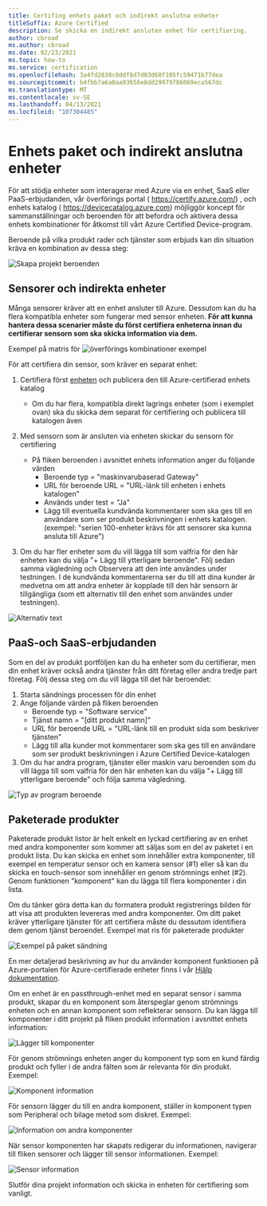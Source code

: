 ```yaml
---
title: Certifing enhets paket och indirekt anslutna enheter
titleSuffix: Azure Certified
description: Se skicka en indirekt ansluten enhet för certifiering.
author: cbroad
ms.author: cbroad
ms.date: 02/23/2021
ms.topic: how-to
ms.service: certification
ms.openlocfilehash: 3a4fd2838c0ddf6d7d03d68f105fc59471b77dea
ms.sourcegitcommit: b4fbb7a6a0aa93656e8dd29979786069eca567dc
ms.translationtype: MT
ms.contentlocale: sv-SE
ms.lasthandoff: 04/13/2021
ms.locfileid: "107304485"
---
```

# <a name="device-bundles-and-indirectly-connected-devices"></a>Enhets paket och indirekt anslutna enheter

För att stödja enheter som interagerar med Azure via en enhet, SaaS eller PaaS-erbjudanden, vår överförings portal ( https://certify.azure.com/) , och enhets katalog ( https://devicecatalog.azure.com) möjliggör koncept för sammanställningar och beroenden för att befordra och aktivera dessa enhets kombinationer för åtkomst till vårt Azure Certified Device-program.

Beroende på vilka produkt rader och tjänster som erbjuds kan din situation kräva en kombination av dessa steg:


![Skapa projekt beroenden](./media/indirect-connected-device/picture-1.png )
## <a name="sensors-and-indirect-devices"></a>Sensorer och indirekta enheter
Många sensorer kräver att en enhet ansluter till Azure. Dessutom kan du ha flera kompatibla enheter som fungerar med sensor enheten. **För att kunna hantera dessa scenarier måste du först certifiera enheterna innan du certifierar sensorn som ska skicka information via dem.**

Exempel på matris för ![ överförings kombinationer exempel](./media/indirect-connected-device/picture-2.png )

För att certifiera din sensor, som kräver en separat enhet:
1.  Certifiera först [enheten](https://certify.azure.com) och publicera den till Azure-certifierad enhets katalog
    - Om du har flera, kompatibla direkt lagrings enheter (som i exemplet ovan) ska du skicka dem separat för certifiering och publicera till katalogen även
2.  Med sensorn som är ansluten via enheten skickar du sensorn för certifiering
    * På fliken beroenden i avsnittet enhets information anger du följande värden
        * Beroende typ = "maskinvarubaserad Gateway&quot;
        * URL för beroende URL = &quot;URL-länk till enheten i enhets katalogen&quot;
        * Används under test = &quot;Ja&quot;
        * Lägg till eventuella kundvända kommentarer som ska ges till en användare som ser produkt beskrivningen i enhets katalogen. (exempel: &quot;serien 100-enheter krävs för att sensorer ska kunna ansluta till Azure")

3.  Om du har fler enheter som du vill lägga till som valfria för den här enheten kan du välja "+ Lägg till ytterligare beroende". Följ sedan samma vägledning och Observera att den inte användes under testningen. I de kundvända kommentarerna ser du till att dina kunder är medvetna om att andra enheter är kopplade till den här sensorn är tillgängliga (som ett alternativ till den enhet som användes under testningen).

![Alternativ text](./media/indirect-connected-device/picture-3.png "Typ av maskin varu beroende")

## <a name="paas-and-saas-offerings"></a>PaaS-och SaaS-erbjudanden
Som en del av produkt portföljen kan du ha enheter som du certifierar, men din enhet kräver också andra tjänster från ditt företag eller andra tredje part företag. Följ dessa steg om du vill lägga till det här beroendet:
1. Starta sändnings processen för din enhet
2. Ange följande värden på fliken beroenden
    - Beroende typ = "Software service"
    - Tjänst namn = "[ditt produkt namn]"
    - URL för beroende URL = "URL-länk till en produkt sida som beskriver tjänsten"
    - Lägg till alla kunder mot kommentarer som ska ges till en användare som ser produkt beskrivningen i Azure Certified Device-katalogen
3. Om du har andra program, tjänster eller maskin varu beroenden som du vill lägga till som valfria för den här enheten kan du välja "+ Lägg till ytterligare beroende" och följa samma vägledning.

![Typ av program beroende](./media/indirect-connected-device/picture-4.png )

## <a name="bundled-products"></a>Paketerade produkter
Paketerade produkt listor är helt enkelt en lyckad certifiering av en enhet med andra komponenter som kommer att säljas som en del av paketet i en produkt lista. Du kan skicka en enhet som innehåller extra komponenter, till exempel en temperatur sensor och en kamera sensor (#1) eller så kan du skicka en touch-sensor som innehåller en genom strömnings enhet (#2). Genom funktionen "komponent" kan du lägga till flera komponenter i din lista.

Om du tänker göra detta kan du formatera produkt registrerings bilden för att visa att produkten levereras med andra komponenter.  Om ditt paket kräver ytterligare tjänster för att certifiera måste du dessutom identifiera dem genom tjänst beroendet.
Exempel mat ris för paketerade produkter

![Exempel på paket sändning](./media/indirect-connected-device/picture-5.png )

En mer detaljerad beskrivning av hur du använder komponent funktionen på Azure-portalen för Azure-certifierade enheter finns i vår [Hjälp dokumentation](./how-to-using-the-components-feature.md). 

Om en enhet är en passthrough-enhet med en separat sensor i samma produkt, skapar du en komponent som återspeglar genom strömnings enheten och en annan komponent som reflekterar sensorn. Du kan lägga till komponenter i ditt projekt på fliken produkt information i avsnittet enhets information:

![Lägger till komponenter](./media/indirect-connected-device/picture-6.png )

För genom strömnings enheten anger du komponent typ som en kund färdig produkt och fyller i de andra fälten som är relevanta för din produkt. Exempel:

![Komponent information](./media/indirect-connected-device/picture-7.png )

För sensorn lägger du till en andra komponent, ställer in komponent typen som Peripheral och bilage metod som diskret. Exempel:

![Information om andra komponenter](./media/indirect-connected-device/picture-8.png )

När sensor komponenten har skapats redigerar du informationen, navigerar till fliken sensorer och lägger till sensor informationen. Exempel:

![Sensor information](./media/indirect-connected-device/picture-9.png )

Slutför dina projekt information och skicka in enheten för certifiering som vanligt.

